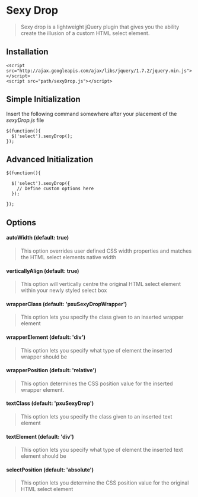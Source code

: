 Sexy Drop
=============

> Sexy drop is a lightweight jQuery plugin that gives you the ability create the illusion of a custom HTML select element.

Installation
------------------

```
<script src="http://ajax.googleapis.com/ajax/libs/jquery/1.7.2/jquery.min.js"></script>
<script src="path/sexyDrop.js"></script>
````

Simple Initialization
------------------

Insert the following command somewhere after your placement of the *sexyDrop.js* file

```
$(function(){
  $('select').sexyDrop();
});
```

Advanced Initialization
------------------

```
$(function(){
  
  $('select').sexyDrop({
    // Define custom options here
  });
  
});
```

Options
------------------

#### autoWidth (default: true)
> This option overrides user defined CSS width properties and matches the HTML select elements native width

#### verticallyAlign (default: true)
> This option will vertically centre the original HTML select element within your newly styled select box

#### wrapperClass (default: 'pxuSexyDropWrapper')
> This option lets you specify the class given to an inserted wrapper element

#### wrapperElement (default: 'div')
> This option lets you specify what type of element the inserted wrapper should be

#### wrapperPosition (default: 'relative')
> This option determines the CSS position value for the inserted wrapper element.

#### textClass (default: 'pxuSexyDrop')
> This option lets you specify the class given to an inserted text element

#### textElement (default: 'div')
> This option lets you specify what type of element the inserted text element should be

#### selectPosition (default: 'absolute')
> This option lets you determine the CSS position value for the original HTML select element















